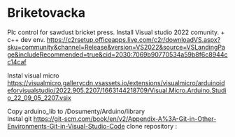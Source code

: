 # Briketovacka
Plc control for sawdust  bricket press.
Install Visual studio 2022 comunity. + c++ dev env.
https://c2rsetup.officeapps.live.com/c2r/downloadVS.aspx?sku=community&channel=Release&version=VS2022&source=VSLandingPage&includeRecommended=true&cid=2030:7069b90770534a59b8f6c8944cc14caf

Instal  visual micro 
https://visualmicro.gallerycdn.vsassets.io/extensions/visualmicro/arduinoideforvisualstudio/2022.905.2207/1663144218709/Visual.Micro.Arduino.Studio_22_09_05_2207.vsix

Copy arduino_lib  to  /Dosumenty/Arduino/library  
Instal git 
https://git-scm.com/book/en/v2/Appendix-A%3A-Git-in-Other-Environments-Git-in-Visual-Studio-Code
clone repository :
